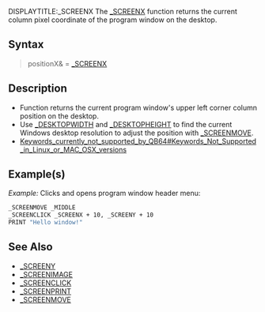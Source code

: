DISPLAYTITLE:_SCREENX
The [_SCREENX](_SCREENX) function returns the current column pixel coordinate of the program window on the desktop.


## Syntax

>  positionX& = [_SCREENX](_SCREENX)


## Description

* Function returns the current program window's upper left corner column position on the desktop.
* Use [_DESKTOPWIDTH](_DESKTOPWIDTH) and [_DESKTOPHEIGHT](_DESKTOPHEIGHT) to find the current Windows desktop resolution to adjust the position with [_SCREENMOVE](_SCREENMOVE).
* [Keywords_currently_not_supported_by_QB64#Keywords_Not_Supported_in_Linux_or_MAC_OSX_versions](Keywords_currently_not_supported_by_QB64#Keywords_Not_Supported_in_Linux_or_MAC_OSX_versions)


## Example(s)

*Example:* Clicks and opens program window header menu:

```vb
_SCREENMOVE _MIDDLE
_SCREENCLICK _SCREENX + 10, _SCREENY + 10
PRINT "Hello window!"

```


## See Also

* [_SCREENY](_SCREENY)
* [_SCREENIMAGE](_SCREENIMAGE)
* [_SCREENCLICK](_SCREENCLICK)
* [_SCREENPRINT](_SCREENPRINT)
* [_SCREENMOVE](_SCREENMOVE)




